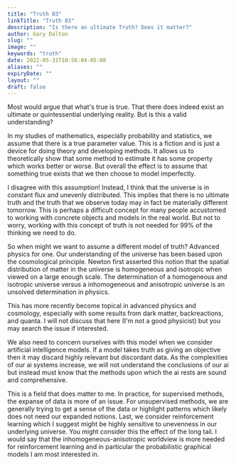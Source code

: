 ```yaml
---
title: "Truth 03"
linkTitle: "Truth 03"
description: "Is there an ultimate Truth? Does it matter?"
author: Gary Dalton
slug: ""
image: ""
keywords: "truth"
date: 2022-05-31T10:56:04-05:00
aliases: ""
expiryDate: ""
layout: ""
draft: false
---
```


Most would argue that what's true is true. That there does indeed exist an ultimate or quintessential underlying reality. But is this a valid understanding?

In my studies of mathematics, especially probability and statistics, we assume that there is a true parameter value. This is a fiction and is just a device for doing theory and developing methods. It allows us to theoretically show that some method to estimate it has some property which works better or worse. But overall the effect is to assume that something true exists that we then choose to model imperfectly.

I disagree with this assumption! Instead, I think that the universe is in constant flux and unevenly distributed. This implies that there is no ultimate truth and the truth that we observe today may in fact be materially different tomorrow. This is perhaps a difficult concept for many people accustomed to working with concrete objects and models in the real world. But not to worry, working with this concept of truth is not needed for 99% of the thinking we need to do.

So when might we want to assume a different model of truth? Advanced physics for one. Our understanding of the universe has been based upon the cosmological principle. Newton first asserted this notion that the spatial distribution of matter in the universe is homogeneous and isotropic when viewed on a large enough scale. The determination of a homogeneous and isotropic universe versus a inhomogeneous and anisotropic universe is an unsolved determination in physics.

This has more recently become topical in advanced physics and cosmology, especially with some results from dark matter, backreactions, and quanta. I will not discuss that here (I'm not a good physicist) but you may search the issue if interested.

We also need to concern ourselves with this model when we consider artificial intelligence models. If a model takes truth as giving an objective then it may discard highly relevant but discordant data. As the complexities of our ai systems increase, we will not understand the conclusions of our ai but instead must know that the methods upon which the ai rests are sound and comprehensive.

This is a field that does matter to me. In practice, for supervised methods, the expanse of data is more of an issue. For unsupervised methods, we are generally trying to get a sense of the data or highlight patterns which likely does not need our expanded notions. Last, we consider reinforcement learning which I suggest might be highly sensitive to unevenness in our underlying universe. You might consider this the effect of the long tail. I would say that the inhomogeneous-anisotropic worldview is more needed for reinforcement learning and in particular the probabilistic graphical models I am most interested in.